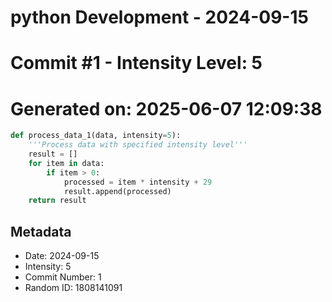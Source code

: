 ﻿# python Development - 2024-09-15
# Commit #1 - Intensity Level: 5
# Generated on: 2025-06-07 12:09:38
```python
def process_data_1(data, intensity=5):
    '''Process data with specified intensity level'''
    result = []
    for item in data:
        if item > 0:
            processed = item * intensity + 29
            result.append(processed)
    return result
```
## Metadata
- Date: 2024-09-15
- Intensity: 5
- Commit Number: 1
- Random ID: 1808141091
